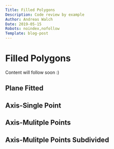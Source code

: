 ```yaml
---
Title: Filled Polygons
Description: Code review by example
Author: Andreas Walch
Date: 2019-05-15
Robots: noindex,nofollow
Template: blog-post
---
```

# Filled Polygons

Content will follow soon :)

## Plane Fitted

## Axis-Single Point

## Axis-Mulitple Points

## Axis-Mulitple Points Subdivided

